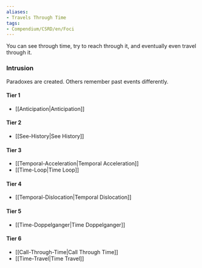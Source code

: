 ```yaml
---  
aliases:  
- Travels Through Time  
tags:  
- Compendium/CSRD/en/Foci  
---
```

  
You can see through time, try to reach through it, and eventually even travel through it.  
 ### Intrusion  
Paradoxes are created. Others remember past events differently.
  
#### Tier 1  
* [[Anticipation|Anticipation]]  
#### Tier 2  
  
* [[See-History|See History]]  
#### Tier 3  
  
  - [[Temporal-Acceleration|Temporal Acceleration]]  
  - [[Time-Loop|Time Loop]]  
#### Tier 4  
  
* [[Temporal-Dislocation|Temporal Dislocation]]  
#### Tier 5  
  
* [[Time-Doppelganger|Time Doppelganger]]  
#### Tier 6  
  
  - [[Call-Through-Time|Call Through Time]]  
  - [[Time-Travel|Time Travel]]  
